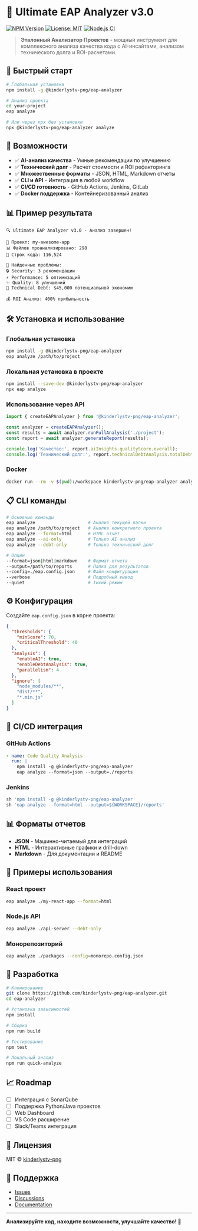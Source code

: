 # 🎯 Ultimate EAP Analyzer v3.0

[![NPM Version](https://img.shields.io/npm/v/@kinderlystv-png/eap-analyzer)](https://www.npmjs.com/package/@kinderlystv-png/eap-analyzer)
[![License: MIT](https://img.shields.io/badge/License-MIT-yellow.svg)](https://opensource.org/licenses/MIT)
[![Node.js CI](https://github.com/kinderlystv-png/eap-analyzer/workflows/Node.js%20CI/badge.svg)](https://github.com/kinderlystv-png/eap-analyzer/actions)

> **Эталонный Анализатор Проектов** - мощный инструмент для комплексного анализа качества кода с AI-инсайтами, анализом технического долга и ROI-расчетами.

## 🚀 Быстрый старт

```bash
# Глобальная установка
npm install -g @kinderlystv-png/eap-analyzer

# Анализ проекта
cd your-project
eap analyze

# Или через npx без установки
npx @kinderlystv-png/eap-analyzer analyze
```

## 🎯 Возможности

- ✅ **AI-анализ качества** - Умные рекомендации по улучшению
- ✅ **Технический долг** - Расчет стоимости и ROI рефакторинга
- ✅ **Множественные форматы** - JSON, HTML, Markdown отчеты
- ✅ **CLI и API** - Интеграция в любой workflow
- ✅ **CI/CD готовность** - GitHub Actions, Jenkins, GitLab
- ✅ **Docker поддержка** - Контейнеризованный анализ

## 📊 Пример результата

```
🔍 Ultimate EAP Analyzer v3.0 - Анализ завершен!

📁 Проект: my-awesome-app
📊 Файлов проанализировано: 298
📏 Строк кода: 116,524

🎯 Найденные проблемы:
🔒 Security: 3 рекомендации
⚡ Performance: 5 оптимизаций
✨ Quality: 8 улучшений
💸 Technical Debt: $45,000 потенциальной экономии

💰 ROI Анализ: 400% прибыльность
```

## 🛠 Установка и использование

### Глобальная установка
```bash
npm install -g @kinderlystv-png/eap-analyzer
eap analyze /path/to/project
```

### Локальная установка в проекте
```bash
npm install --save-dev @kinderlystv-png/eap-analyzer
npx eap analyze
```

### Использование через API
```typescript
import { createEAPAnalyzer } from '@kinderlystv-png/eap-analyzer';

const analyzer = createEAPAnalyzer();
const results = await analyzer.runFullAnalysis('./project');
const report = await analyzer.generateReport(results);

console.log('Качество:', report.aiInsights.qualityScore.overall);
console.log('Технический долг:', report.technicalDebtAnalysis.totalDebt);
```

### Docker
```bash
docker run --rm -v $(pwd):/workspace kinderlystv-png/eap-analyzer analyze /workspace
```

## 📋 CLI команды

```bash
# Основные команды
eap analyze                    # Анализ текущей папки
eap analyze /path/to/project   # Анализ конкретного проекта
eap analyze --format=html      # HTML отчет
eap analyze --ai-only          # Только AI анализ
eap analyze --debt-only        # Только технический долг

# Опции
--format=json|html|markdown    # Формат отчета
--output=/path/to/reports      # Папка для результатов
--config=./eap.config.json     # Файл конфигурации
--verbose                      # Подробный вывод
--quiet                        # Тихий режим
```

## ⚙️ Конфигурация

Создайте `eap.config.json` в корне проекта:

```json
{
  "thresholds": {
    "minScore": 70,
    "criticalThreshold": 40
  },
  "analysis": {
    "enableAI": true,
    "enableDebtAnalysis": true,
    "parallelism": 4
  },
  "ignore": [
    "node_modules/**",
    "dist/**",
    "*.min.js"
  ]
}
```

## 🚀 CI/CD интеграция

### GitHub Actions
```yaml
- name: Code Quality Analysis
  run: |
    npm install -g @kinderlystv-png/eap-analyzer
    eap analyze --format=json --output=./reports
```

### Jenkins
```groovy
sh 'npm install -g @kinderlystv-png/eap-analyzer'
sh 'eap analyze --format=html --output=${WORKSPACE}/reports'
```

## 📊 Форматы отчетов

- **JSON** - Машинно-читаемый для интеграций
- **HTML** - Интерактивные графики и drill-down
- **Markdown** - Для документации и README

## 🎯 Примеры использования

### React проект
```bash
eap analyze ./my-react-app --format=html
```

### Node.js API
```bash
eap analyze ./api-server --debt-only
```

### Монорепозиторий
```bash
eap analyze ./packages --config=monorepo.config.json
```

## 🔧 Разработка

```bash
# Клонирование
git clone https://github.com/kinderlystv-png/eap-analyzer.git
cd eap-analyzer

# Установка зависимостей
npm install

# Сборка
npm run build

# Тестирование
npm test

# Локальный анализ
npm run quick-analyze
```

## 📈 Roadmap

- [ ] Интеграция с SonarQube
- [ ] Поддержка Python/Java проектов
- [ ] Web Dashboard
- [ ] VS Code расширение
- [ ] Slack/Teams интеграция

## 📄 Лицензия

MIT © [kinderlystv-png](https://github.com/kinderlystv-png)

## 🤝 Поддержка

- [Issues](https://github.com/kinderlystv-png/eap-analyzer/issues)
- [Discussions](https://github.com/kinderlystv-png/eap-analyzer/discussions)
- [Documentation](https://github.com/kinderlystv-png/eap-analyzer/wiki)

---

**Анализируйте код, находите возможности, улучшайте качество! 🚀**
